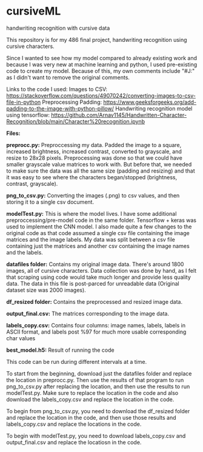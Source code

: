 # cursiveML
handwriting recognition with cursive data



This repository is for my 486 final project, handwriting recognition using cursive characters.

Since I wanted to see how my model compared to already existing work and because I was very new at machine learning and python, I used pre-existing code to create my
model. Because of this, my own comments include "#J:" as I didn't want to remove the original comments.

Links to the code I used:
Images to CSV: https://stackoverflow.com/questions/49070242/converting-images-to-csv-file-in-python
Preprocessing Padding: https://www.geeksforgeeks.org/add-padding-to-the-image-with-python-pillow/
Handwriting recognition model using tensorflow: https://github.com/Arnav1145/Handwritten-Character-Recognition/blob/main/Character%20recognition.ipynb




**Files:**

**preprocc.py:** Preproccessing my data. Padded the image to a square, increased brightness, increased contrast, converted to grayscale, and resize to 28x28 pixels.
Preprocessing was done so that we could have smaller grayscale value matrices to work with. But before that, we needed to make sure the data was all the same size
(padding and resizing) and that it was easy to see where the characters began/stopped (brightness, contrast, grayscale).

**png_to_csv.py:** Converting the images (.png) to csv values, and then storing it to a single csv document.

**modelTest.py:** This is where the model lives. I have some additional preproccessing/pre-model code in the same folder. Tensorflow + keras was used to implement the 
CNN model. I also made quite a few changes to the original code as that code assumed a single csv file containing the image matrices and the image labels. My data was 
split between a csv file containing just the matrices and another csv containing the image names and the labels. 

**datafiles folder:** Contains my original image data. There's around 1800 images, all of cursive characters. Data collection was done by hand, as I felt that scraping 
using code would take much longer and provide less quality data. The data in this file is post-parced for unreadable data (Original dataset size was 2000 images).

**df_resized folder:** Contains the preprocessed and resized image data.

**output_final.csv:** The matrices corresponding to the image data.

**labels_copy.csv:** Contains four columns: image names, labels, labels in ASCII format, and labels post %97 for much more usable corresponding char values

**best_model.h5:** Result of running the code






This code can be run during different intervals at a time. 

To start from the beginning, download just the datafiles folder and replace the location in preprocc.py. Then use the results of that program to run png_to_csv.py after 
replacing the location, and then use the results to run modelTest.py. Make sure to replace the location in the code and also download the labels_copy.csv and replace 
the location in the code. 

To begin from png_to_csv.py, you need to download the df_resized folder and replace the location in the code, and then use those results and labels_copy.csv and replace the locations in the code.

To begin with modelTest.py, you need to download labels_copy.csv and output_final.csv and replace the locatiosn in the code.

